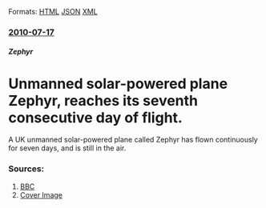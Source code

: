 
Formats: [HTML](/news/2010/07/17/unmanned-solar-powered-plane-zephyr-reaches-its-seventh-consecutive-day-of-flight.html)  [JSON](/news/2010/07/17/unmanned-solar-powered-plane-zephyr-reaches-its-seventh-consecutive-day-of-flight.json)  [XML](/news/2010/07/17/unmanned-solar-powered-plane-zephyr-reaches-its-seventh-consecutive-day-of-flight.xml)  

### [2010-07-17](/news/2010/07/17/index.md)

##### Zephyr
# Unmanned solar-powered plane Zephyr, reaches its seventh consecutive day of flight. 

A UK unmanned solar-powered plane called Zephyr has flown continuously for seven days, and is still in the air.


### Sources:

1. [BBC](http://www.bbc.co.uk/news/science-environment-10664362)
1. [Cover Image](http://www.bbc.co.uk/news/special/2015/newsspec_10857/bbc_news_logo.png?cb=1)
